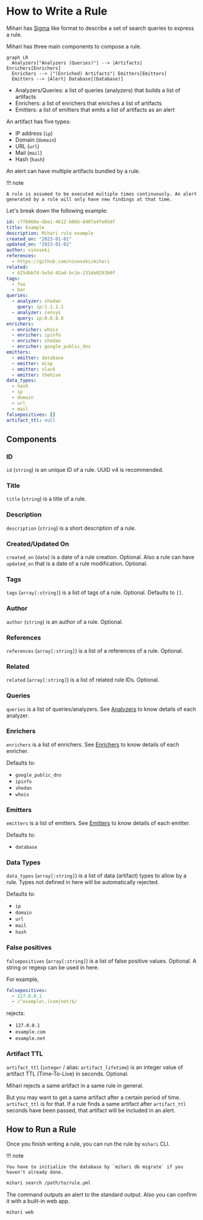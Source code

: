 # How to Write a Rule

Mihari has [Sigma](https://github.com/SigmaHQ/sigma) like format to describe a set of search queries to express a rule.

Mihari has three main components to compose a rule.

```mermaid
graph LR
  Analyzers["Analyzers (Queries)"] --> |Artifacts| Enrichers[Enrichers]
  Enrichers --> |"(Enriched) Artifacts"| Emitters[Emitters]
  Emitters --> |Alert| Database[(Database)]
```

- Analyzers/Queries: a list of queries (analyzers) that builds a list of artifacts
- Enrichers: a list of enrichers that enriches a list of artifacts
- Emitters: a list of emitters that emits a list of artifacts as an alert

An artifact has five types:

- IP address (`ip`)
- Domain (`domain`)
- URL (`url`)
- Mail (`mail`)
- Hash (`hash`)

An alert can have multiple artifacts bundled by a rule.

!!! note

    A rule is assumed to be executed multiple times continuously. An alert generated by a rule will only have new findings at that time.

Let's break down the following example:

```yaml
id: c7f6968e-dbe1-4612-b0bb-8407a4fe05df
title: Example
description: Mihari rule example
created_on: "2023-01-01"
updated_on: "2023-01-02"
author: ninoseki
references:
  - https://github.com/ninoseki/mihari
related:
  - 6254bb74-5e5d-42ad-bc1e-231da0293b0f
tags:
  - foo
  - bar
queries:
  - analyzer: shodan
    query: ip:1.1.1.1
  - analyzer: censys
    query: ip:8.8.8.8
enrichers:
  - enricher: whois
  - enricher: ipinfo
  - enricher: shodan
  - enricher: google_public_dns
emitters:
  - emitter: database
  - emitter: misp
  - emitter: slack
  - emitter: thehive
data_types:
  - hash
  - ip
  - domain
  - url
  - mail
falsepositives: []
artifact_ttl: null
```

## Components

### ID

`id` (`string`) is an unique ID of a rule. UUID v4 is recommended.

### Title

`title` (`string`) is a title of a rule.

### Description

`description` (`string`) is a short description of a rule.

### Created/Updated On

`created_on` (`date`) is a date of a rule creation. Optional.
Also a rule can have `updated_on` that is a date of a rule modification. Optional.

### Tags

`tags` (`array[:string]`) is a list of tags of a rule. Optional. Defaults to `[]`.

### Author

`author` (`string`) is an author of a rule. Optional.

### References

`references` (`array[:string]`) is a list of a references of a rule. Optional.

### Related

`related` (`array[:string]`) is a list of related rule IDs. Optional.

### Queries

`queries` is a list of queries/analyzers.
See [Analyzers](./analyzers/index.md) to know details of each analyzer.

### Enrichers

`enrichers` is a list of enrichers.
See [Enrichers](./enrichers/index.md) to know details of each enricher.

Defaults to:

- `google_public_dns`
- `ipinfo`
- `shodan`
- `whois`

### Emitters

`emitters` is a list of emitters.
See [Emitters](./emitters/index.md) to know details of each emitter.

Defaults to:

- `database`

### Data Types

`data_types` (`array[:string]`) is a list of data (artifact) types to allow by a rule. Types not defined in here will be automatically rejected.

Defaults to:

- `ip`
- `domain`
- `url`
- `mail`
- `hash`

### False positives

`falsepositives` (`array[:string]`) is a list of false positive values. Optional. A string or regexp can be used in here.

For example,

```yaml
falsepositives:
  - 127.0.0.1
  - /^example\.(com|net)$/
```

rejects:

- `127.0.0.1`
- `example.com`
- `example.net`

### Artifact TTL

`artifact_ttl` (`integer` / alias: `artifact_lifetime`) is an integer value of artifact TTL (Time-To-Live) in seconds. Optional.

Mihari rejects a same artifact in a same rule in general.

But you may want to get a same artifact after a certain period of time. `artifact_ttl` is for that. If a rule finds a same artifact after `artifact_ttl` seconds have been passed, that artifact will be included in an alert.

## How to Run a Rule

Once you finish writing a rule, you can run the rule by `mihari` CLI.

!!! note

    You have to initialize the database by `mihari db migrate` if you haven't already done.

```bash
mihari search /path/to/rule.yml
```

The command outputs an alert to the standard output. Also you can confirm it with a built-in web app.

```bash
mihari web
```
